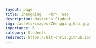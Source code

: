 ```yaml
---
layout: page
title: Zhengqing   <br>  Gao
description: Master's Student
img: /assets/images/Zhengqing_Gao.jpg
importance: 6
category: Students
redirect: https://hit-chris.github.io/
---
```

